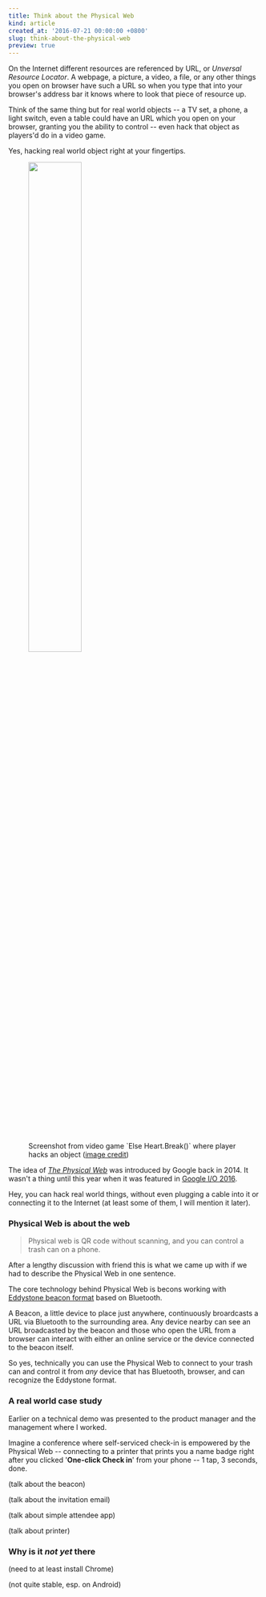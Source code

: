```yaml
---
title: Think about the Physical Web
kind: article
created_at: '2016-07-21 00:00:00 +0800'
slug: think-about-the-physical-web
preview: true
---
```


On the Internet different resources are referenced by URL, or *Unversal Resource Locator*. A webpage, a picture, a
video, a file, or any other things you open on browser have such a URL so when you type that into your browser's address
bar it knows where to look that piece of resource up.

Think of the same thing but for real world objects -- a TV set, a phone, a light switch, even a table could have an URL
which you open on your browser, granting you the ability to control -- even hack that object as players'd do in a video
game.

Yes, hacking real world object right at your fingertips.

<figure>
<img src='http://elseheartbreak.com/Hack2.jpg' width='50%' />
<figcaption>Screenshot from video game `Else Heart.Break()` where player hacks an object (<a href='http://elseheartbreak.com/'>image credit</a>)</figcaption>
</figure>

The idea of [*The Physical Web*](https://google.github.io/physical-web/) was introduced by Google back in 2014. It
wasn't a thing until this year when it was featured in [Google I/O 2016](https://www.youtube.com/watch?v=-kjzVB8plZE).

Hey, you can hack real world things, without even plugging a cable into it or connecting it to the Internet (at least some
of them, I will mention it later).

### Physical Web is about the web

> Physical web is QR code without scanning, and you can control a trash can on a phone.

After a lengthy discussion with friend this is what we came up with if we had to describe the Physical Web in one
sentence.

The core technology behind Physical Web is becons working with [Eddystone beacon format](https://github.com/google/eddystone) based on Bluetooth.

A Beacon, a little device to place just anywhere, continuously broardcasts a URL via Bluetooth to the surrounding area.
Any device nearby can see an URL broadcasted by the beacon and those who open the URL from a browser can interact with
either an online service or the device connected to the beacon itself.

So yes, technically you can use the Physical Web to connect to your trash can and control it from *any* device that has
Bluetooth, browser, and can recognize the Eddystone format.

### A real world case study

Earlier on a technical demo was presented to the product manager and the management where I worked.

Imagine a conference where self-serviced check-in is empowered by the Physical Web -- connecting to a printer that prints
you a name badge right after you clicked '**One-click Check in**' from your phone -- 1 tap, 3 seconds, done.

(talk about the beacon)

(talk about the invitation email)

(talk about simple attendee app)

(talk about printer)

### Why is it *not yet* there

(need to at least install Chrome)

(not quite stable, esp. on Android)
